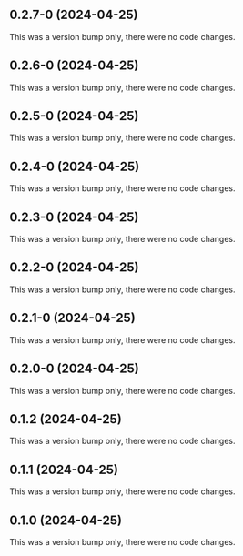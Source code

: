 ## 0.2.7-0 (2024-04-25)

This was a version bump only, there were no code changes.

## 0.2.6-0 (2024-04-25)

This was a version bump only, there were no code changes.

## 0.2.5-0 (2024-04-25)

This was a version bump only, there were no code changes.

## 0.2.4-0 (2024-04-25)

This was a version bump only, there were no code changes.

## 0.2.3-0 (2024-04-25)

This was a version bump only, there were no code changes.

## 0.2.2-0 (2024-04-25)

This was a version bump only, there were no code changes.

## 0.2.1-0 (2024-04-25)

This was a version bump only, there were no code changes.

## 0.2.0-0 (2024-04-25)

This was a version bump only, there were no code changes.

## 0.1.2 (2024-04-25)

This was a version bump only, there were no code changes.

## 0.1.1 (2024-04-25)

This was a version bump only, there were no code changes.

## 0.1.0 (2024-04-25)

This was a version bump only, there were no code changes.
